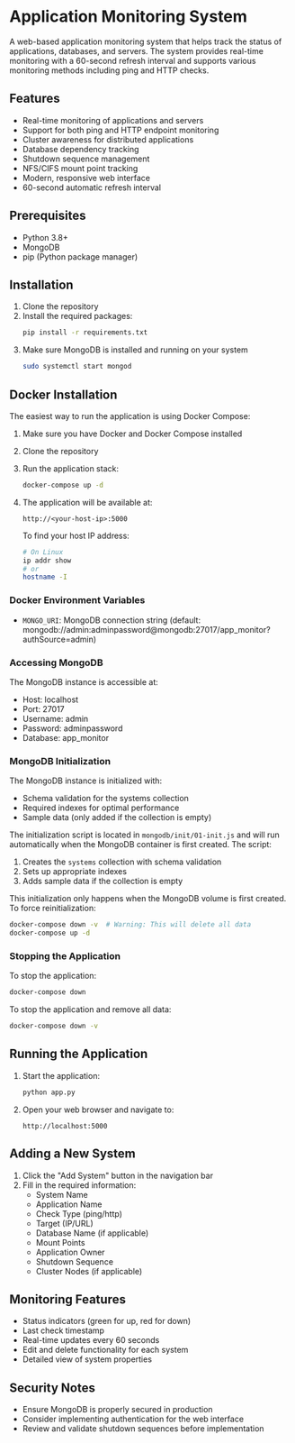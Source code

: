 # Application Monitoring System

A web-based application monitoring system that helps track the status of applications, databases, and servers. The system provides real-time monitoring with a 60-second refresh interval and supports various monitoring methods including ping and HTTP checks.

## Features

- Real-time monitoring of applications and servers
- Support for both ping and HTTP endpoint monitoring
- Cluster awareness for distributed applications
- Database dependency tracking
- Shutdown sequence management
- NFS/CIFS mount point tracking
- Modern, responsive web interface
- 60-second automatic refresh interval

## Prerequisites

- Python 3.8+
- MongoDB
- pip (Python package manager)

## Installation

1. Clone the repository
2. Install the required packages:
   ```bash
   pip install -r requirements.txt
   ```
3. Make sure MongoDB is installed and running on your system
   ```bash
   sudo systemctl start mongod
   ```

## Docker Installation

The easiest way to run the application is using Docker Compose:

1. Make sure you have Docker and Docker Compose installed
2. Clone the repository
3. Run the application stack:
   ```bash
   docker-compose up -d
   ```
4. The application will be available at:
   ```
   http://<your-host-ip>:5000
   ```
   
   To find your host IP address:
   ```bash
   # On Linux
   ip addr show
   # or
   hostname -I
   ```

### Docker Environment Variables

- `MONGO_URI`: MongoDB connection string (default: mongodb://admin:adminpassword@mongodb:27017/app_monitor?authSource=admin)

### Accessing MongoDB

The MongoDB instance is accessible at:
- Host: localhost
- Port: 27017
- Username: admin
- Password: adminpassword
- Database: app_monitor

### MongoDB Initialization

The MongoDB instance is initialized with:
- Schema validation for the systems collection
- Required indexes for optimal performance
- Sample data (only added if the collection is empty)

The initialization script is located in `mongodb/init/01-init.js` and will run automatically when the MongoDB container is first created. The script:
1. Creates the `systems` collection with schema validation
2. Sets up appropriate indexes
3. Adds sample data if the collection is empty

This initialization only happens when the MongoDB volume is first created. To force reinitialization:
```bash
docker-compose down -v  # Warning: This will delete all data
docker-compose up -d
```

### Stopping the Application

To stop the application:
```bash
docker-compose down
```

To stop the application and remove all data:
```bash
docker-compose down -v
```

## Running the Application

1. Start the application:
   ```bash
   python app.py
   ```
2. Open your web browser and navigate to:
   ```
   http://localhost:5000
   ```

## Adding a New System

1. Click the "Add System" button in the navigation bar
2. Fill in the required information:
   - System Name
   - Application Name
   - Check Type (ping/http)
   - Target (IP/URL)
   - Database Name (if applicable)
   - Mount Points
   - Application Owner
   - Shutdown Sequence
   - Cluster Nodes (if applicable)

## Monitoring Features

- Status indicators (green for up, red for down)
- Last check timestamp
- Real-time updates every 60 seconds
- Edit and delete functionality for each system
- Detailed view of system properties

## Security Notes

- Ensure MongoDB is properly secured in production
- Consider implementing authentication for the web interface
- Review and validate shutdown sequences before implementation
